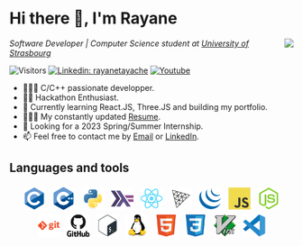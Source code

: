 <!-- ### Hi there 👋 -->
<h1>Hi there 👋, I'm Rayane</h1>
<a href="https://github.com/Rayane-T/Tracks" target="_blank">
<img align="right" src=https://user-images.githubusercontent.com/82381064/195439306-6b965469-7530-42f2-8a20-92c56a5cc70d.PNG style="object-fit: cover; height: 190px; float: right">
</a>
<p>
 <em> Software Developer | Computer Science student at <a href="https://www.unistra.fr/etudes/decouvrir-nos-formations/par-type-de-diplomes/licence/licence/cursus/ME6?cHash=a68bd2a50c4b50c72f0ed84044e7f562#data-rof-tab-cours">University of Strasbourg</a> </em>
</p>

![Visitors](https://visitor-badge.laobi.icu/badge?page_id=Rayane-T.Rayane-T)
[![Linkedin: rayanetayache](https://img.shields.io/badge/-Rayane%20Tayache-blue?style=flat&logo=Linkedin&logoColor=white&link=https://www.linkedin.com/in/rayanetayache/)](https://www.linkedin.com/in/rayanetayache/)
[![Youtube](https://img.shields.io/youtube/channel/subscribers/UCQTKc_W-IlYIC68avqMuSXA?style=social)](https://www.youtube.com/channel/UCQTKc_W-IlYIC68avqMuSXA)

- 🧑🏻‍💻 C/C++ passionate developper.
- 👨‍💻 Hackathon Enthusiast.
- 🌱 Currently learning React.JS, Three.JS and building my portfolio.
- 👨🏻‍🎓 My constantly updated [Resume](https://drive.google.com/file/d/12AvEf71iz4kryShloDR1nG20-CJjnULS/view?usp=sharing).
- 🔎 Looking for a 2023 Spring/Summer Internship.
- 📫 Feel free to contact me by [Email](mailto:pro.tayacherayane@gmail.com) or [LinkedIn](https://www.linkedin.com/in/rayanetayache/).
 
 
##

<h2>Languages and tools</h2>
<p align="center">
 <img src="https://raw.githubusercontent.com/devicons/devicon/master/icons/c/c-original.svg" alt="C" width=40 height="40" style="vertical-align:top; margin:4px">
  <img src="https://raw.githubusercontent.com/devicons/devicon/master/icons/cplusplus/cplusplus-original.svg" alt="cplusplus" width=40 height="40" style="vertical-align:top; margin:4px">
 <img src="https://raw.githubusercontent.com/devicons/devicon/master/icons/python/python-original.svg" alt="Python" width=40 height="40" style="vertical-align:top; margin:4px">
  <img src="https://raw.githubusercontent.com/devicons/devicon/master/icons/haskell/haskell-original.svg" alt="Haskell" width=40 height="40" style="vertical-align:top; margin:4px">
 <img src="https://raw.githubusercontent.com/devicons/devicon/master/icons/react/react-original.svg" alt="react" width=40 height="40" style="vertical-align:top; margin:4px">
  <img src="https://raw.githubusercontent.com/devicons/devicon/master/icons/threejs/threejs-original.svg" alt="threejs" width=40 height="40" style="vertical-align:top; margin:4px">
   <img src="https://raw.githubusercontent.com/devicons/devicon/master/icons/jquery/jquery-original.svg" alt="jquery" width=40 height="40" style="vertical-align:top; margin:4px">
 <img src="https://raw.githubusercontent.com/devicons/devicon/master/icons/javascript/javascript-original.svg" alt="Javascript" width=40 height="40" style="vertical-align:top; margin:4px">
 <img src="https://raw.githubusercontent.com/devicons/devicon/master/icons/nodejs/nodejs-original.svg" alt="nodejs" width=40 height="40" style="vertical-align:top; margin:4px">
 <img src="https://raw.githubusercontent.com/devicons/devicon/master/icons/git/git-plain-wordmark.svg" alt="git" width=40 height="40" style="vertical-align:top; margin:4px">
 <img src="https://raw.githubusercontent.com/devicons/devicon/master/icons/github/github-original-wordmark.svg" alt="github" width=40 height="40" style="vertical-align:top; margin:4px">
 <img src="https://raw.githubusercontent.com/devicons/devicon/master/icons/bash/bash-original.svg" alt="bash" width=40 height="40" style="vertical-align:top; margin:4px">
 <img src="https://raw.githubusercontent.com/devicons/devicon/master/icons/linux/linux-original.svg" alt="linux" width=40 height="40" style="vertical-align:top; margin:4px">
 <img src="https://raw.githubusercontent.com/devicons/devicon/master/icons/html5/html5-original.svg" alt="html" width=40 height="40" style="vertical-align:top; margin:4px">
 <img src="https://raw.githubusercontent.com/devicons/devicon/master/icons/css3/css3-original.svg" alt="css" width=40 height="40" style="vertical-align:top; margin:4px">
 <img src="https://raw.githubusercontent.com/devicons/devicon/master/icons/vim/vim-original.svg" alt="Vim" width=40 height="40" style="vertical-align:top; margin:4px">
 <img src="https://raw.githubusercontent.com/devicons/devicon/master/icons/vscode/vscode-original.svg" alt="VS Code" width=40 height="40" style="vertical-align:top; margin:4px">
</p>
